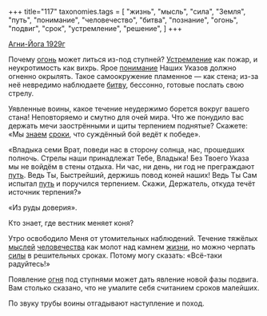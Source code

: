 +++
title="117"
taxonomies.tags = [
 "жизнь",
 "мысль",
 "сила",
 "Земля",
 "путь",
 "понимание",
 "человечество",
 "битва",
 "познание",
 "огонь",
 "подвиг",
 "срок",
 "устремление",
 "решение",
]
+++

[Агни-Йога 1929г](/agni/1929)

Почему [огонь](/tags/огонь) может литься из-под ступней? [Устремление](/tags/устремление) как пожар, и неукротимость как вихрь. Ярое [понимание](/tags/понимание) Наших Указов должно огненно окрылять. Такое самоокружение пламенное — как стена; из-за неё невредимо наблюдаете [битву](/tags/битва), бессонно, готовые послать свою стрелу.   

Уявленные воины, какое течение неудержимо борется вокруг вашего стана! Неповторяемо и смутно для очей мира. Что же понудило вас держать мечи заострёнными и щиты терпением поднятые? Скажете: «Мы [знаем](/tags/познание) [сроки](/tags/познание), что суждённый бой ведёт к победе».   

«Владыка семи Врат, поведи нас в сторону солнца, нас, прошедших полночь. Стрелы наши принадлежат Тебе, Владыка! Без Твоего Указа мы не войдём в стены отдыха. Ни час, ни день, ни год не преграждают [путь](/tags/путь). Ведь Ты, Быстрейший, держишь повод коней наших! Ведь Ты Сам испытал [путь](/tags/путь) и поручился терпением. Скажи, Держатель, откуда течёт источник терпения?»   

«Из руды доверия».   

Кто знает, где вестник меняет коня?   

Утро освободило Меня от утомительных наблюдений. Течение тяжёлых [мыслей](/tags/мысль) [человечества](/tags/человечество) как молот над камнем [жизни](/tags/жизнь), но можно черпать [силы](/tags/сила) в решительных сроках. Потому могу сказать: «Всё-таки радуйтесь!»   

Появление [огня](/tags/огонь) под ступнями может дать явление новой фазы подвига. Вам столько сказано, что не умалите себя считанием сроков малейших.   

По звуку трубы воины отгадывают наступление и поход.